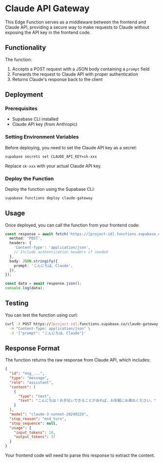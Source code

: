 # Claude API Gateway

This Edge Function serves as a middleware between the frontend and Claude API, providing a secure way to make requests to Claude without exposing the API key in the frontend code.

## Functionality

The function:

1. Accepts a POST request with a JSON body containing a `prompt` field
2. Forwards the request to Claude API with proper authentication
3. Returns Claude's response back to the client

## Deployment

### Prerequisites

- Supabase CLI installed
- Claude API key (from Anthropic)

### Setting Environment Variables

Before deploying, you need to set the Claude API key as a secret:

```bash
supabase secrets set CLAUDE_API_KEY=sk-xxx
```

Replace `sk-xxx` with your actual Claude API key.

### Deploy the Function

Deploy the function using the Supabase CLI:

```bash
supabase functions deploy claude-gateway
```

## Usage

Once deployed, you can call the function from your frontend code:

```typescript
const response = await fetch('https://[project-id].functions.supabase.co/claude-gateway', {
  method: 'POST',
  headers: {
    'Content-Type': 'application/json',
    // Include authentication headers if needed
  },
  body: JSON.stringify({
    prompt: 'こんにちは、Claude',
  }),
});

const data = await response.json();
console.log(data);
```

## Testing

You can test the function using curl:

```bash
curl -X POST https://[project-id].functions.supabase.co/claude-gateway \
  -H "Content-Type: application/json" \
  -d '{"prompt": "こんにちは、Claude"}'
```

## Response Format

The function returns the raw response from Claude API, which includes:

```json
{
  "id": "msg_...",
  "type": "message",
  "role": "assistant",
  "content": [
    {
      "type": "text",
      "text": "こんにちは！お手伝いできることがあれば、お気軽にお尋ねください。"
    }
  ],
  "model": "claude-3-sonnet-20240229",
  "stop_reason": "end_turn",
  "stop_sequence": null,
  "usage": {
    "input_tokens": 10,
    "output_tokens": 37
  }
}
```

Your frontend code will need to parse this response to extract the content.

